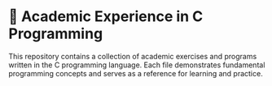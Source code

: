 # 🧠 Academic Experience in C Programming

This repository contains a collection of academic exercises and programs written in the C programming language. Each file demonstrates fundamental programming concepts and serves as a reference for learning and practice.

